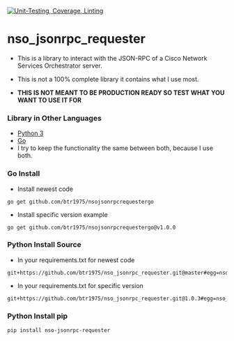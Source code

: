 [![Unit-Testing, Coverage, Linting](https://github.com/btr1975/nso_jsonrpc_requester/actions/workflows/test-coverage-lint.yml/badge.svg)](https://github.com/btr1975/nso_jsonrpc_requester/actions/workflows/test-coverage-lint.yml)

# nso_jsonrpc_requester

* This is a library to interact with the JSON-RPC of a Cisco Network
  Services Orchestrator server.

* This is not a 100% complete library it contains what I use most.

* **THIS IS NOT MEANT TO BE PRODUCTION READY SO TEST WHAT YOU WANT TO USE IT FOR**

### Library in Other Languages

* [Python 3](https://github.com/btr1975/nso_jsonrpc_requester)
* [Go](https://github.com/btr1975/nsojsonrpcrequestergo)
* I try to keep the functionality the same between both, because I use
  both.

### Go Install

* Install newest code

```shell
go get github.com/btr1975/nsojsonrpcrequestergo
```

* Install specific version example

```shell
go get github.com/btr1975/nsojsonrpcrequestergo@v1.0.0
```

### Python Install Source

* In your requirements.txt for newest code

```text
git+https://github.com/btr1975/nso_jsonrpc_requester.git@master#egg=nso_jsonrpc_requester
```

* In your requirements.txt for specific version

```text
git+https://github.com/btr1975/nso_jsonrpc_requester.git@1.0.3#egg=nso_jsonrpc_requester
```

### Python Install pip

```text
pip install nso-jsonrpc-requester
```

